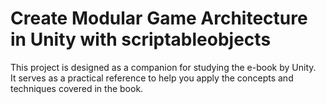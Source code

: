 # Create Modular Game Architecture in Unity with scriptableobjects
This project is designed as a companion for studying the e-book by Unity.</br>
It serves as a practical reference to help you apply the concepts and techniques covered in the book.